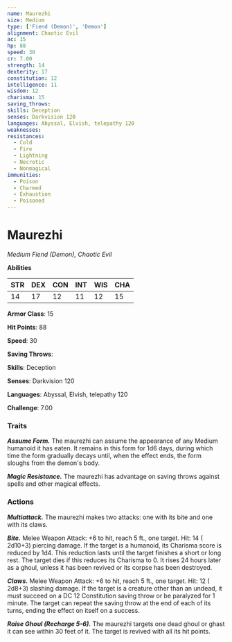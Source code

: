 ```yaml
---
name: Maurezhi
size: Medium
type: ['Fiend (Demon)', 'Demon']
alignment: Chaotic Evil
ac: 15
hp: 88
speed: 30
cr: 7.00
strength: 14
dexterity: 17
constitution: 12
intelligence: 11
wisdom: 12
charisma: 15
saving_throws: 
skills: Deception
senses: Darkvision 120
languages: Abyssal, Elvish, telepathy 120
weaknesses:
resistances:
  - Cold
  - Fire
  - Lightning
  - Necrotic
  - Nonmagical
immunities:
  - Poison
  - Charmed
  - Exhaustion
  - Poisoned
---
```


# Maurezhi

*Medium Fiend (Demon), Chaotic Evil*

**Abilities**

| STR | DEX | CON | INT | WIS | CHA |
| --- | --- | --- | --- | --- | --- |
| 14 | 17 | 12 | 11 | 12 | 15 |

**Armor Class**: 15

**Hit Points**: 88

**Speed**: 30

**Saving Throws**: 

**Skills**: Deception

**Senses**: Darkvision 120

**Languages**: Abyssal, Elvish, telepathy 120

**Challenge**: 7.00


### Traits
***Assume Form.*** The maurezhi can assume the appearance of any Medium humanoid it has eaten. It remains in this form for  1d6 days, during which time the form gradually decays until, when the effect ends, the form sloughs from the demon's body.

***Magic Resistance.*** The maurezhi has advantage on saving throws against spells and other magical effects.


### Actions
***Multiattack.*** The maurezhi makes two attacks: one with its bite and one with its claws.

***Bite.*** Melee Weapon Attack:  +6 to hit, reach 5 ft., one target. Hit: 14 ( 2d10+3) piercing damage. If the target is a humanoid, its Charisma score is reduced by  1d4. This reduction lasts until the target finishes a short or long rest. The target dies if this reduces its Charisma to 0. It rises 24 hours later as a ghoul, unless it has been revived or its corpse has been destroyed.

***Claws.*** Melee Weapon Attack:  +6 to hit, reach 5 ft., one target. Hit: 12 ( 2d8+3) slashing damage. If the target is a creature other than an undead, it must succeed on a DC 12 Constitution saving throw or be paralyzed for 1 minute. The target can repeat the saving throw at the end of each of its turns, ending the effect on itself on a success.

***Raise Ghoul (Recharge 5-6).*** The maurezhi targets one dead ghoul or ghast it can see within 30 feet of it. The target is revived with all its hit points.


